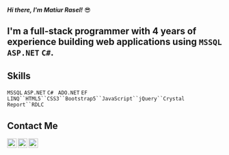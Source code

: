 ***Hi there, I'm _Matiur Rasel_!*** 😎
## I'm a full-stack programmer with 4 years of experience building web applications using `MSSQL` `ASP.NET` `C#`.

## Skills
`MSSQL` `ASP.NET` `C# ` `ADO.NET` `EF` `LINQ``HTML5``CSS3``Bootstrap5``JavaScript``jQuery``Crystal Report``RDLC`

## Contact Me
<a href="https://www.linkedin.com/in/matiur-rasel-05a6b316b/" target="_blank">
  <img align="left" alt="LinkedIn" width="22px" src="https://cdn.jsdelivr.net/npm/simple-icons@v3/icons/linkedin.svg" />
</a>
<a href="https://www.facebook.com/matiurrasel/" target="_blank">
  <img align="left" alt="Facebook" width="22px" src="https://cdn.jsdelivr.net/npm/simple-icons@v3/icons/facebook.svg" />
</a>
<a href="mailto:matiurrasel1002@gmail.com" target="_blank"> 
  <img align="left" alt="Mail" width="22px" src="https://cdn.jsdelivr.net/npm/simple-icons@v3/icons/gmail.svg" /> 
</a>
 




